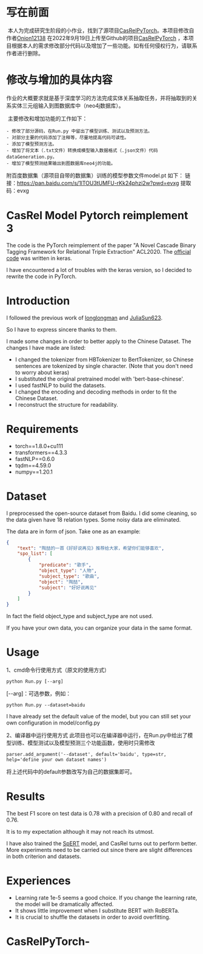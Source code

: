 # 写在前面

​	本人为完成研究生阶段的小作业，找到了源项目[CasRelPyTorch](https://github.com/Onion12138/CasRelPyTorch)。本项目修改自作者[Onion12138](https://github.com/Onion12138) 在2022年9月19日上传至Github的项目[CasRelPyTorch](https://github.com/Onion12138/CasRelPyTorch) ，本项目根据本人的需求修改部分代码以及增加了一些功能。如有任何侵权行为，请联系作者进行删除。

# 修改与增加的具体内容

​	作业的大概要求就是基于深度学习的方法完成实体关系抽取任务，并将抽取到的关系实体三元组输入到图数据库中（neo4j数据库）。

​	主要修改和增加功能的工作如下：

	- 修改了部分源码，在Run.py 中留出了模型训练、测试以及预测方法。
	- 对部分主要的代码添加了注释等，尽量地提高代码可读性。
	- 添加了模型预测方法。
	- 增加了将文本（.txt文件）转换成模型输入数据格式（.json文件）代码dataGeneration.py。
	- 增加了模型预测结果输出到图数据库neo4j的功能。
附百度数据集（源项目自带的数据集）训练的模型参数文件model.pt 如下：
链接：https://pan.baidu.com/s/1lTOU3tUMFU-rKk24phzi2w?pwd=evxg 
提取码：evxg

# CasRel Model Pytorch reimplement 3
The code is the PyTorch reimplement of the paper "A Novel Cascade Binary Tagging Framework for Relational Triple Extraction" ACL2020. 
The [official code](https://github.com/weizhepei/CasRel) was written in keras. 

I have encountered a lot of troubles with the keras version, so I decided to rewrite the code in PyTorch.
# Introduction
I followed the previous work of [longlongman](https://github.com/longlongman/CasRel-pytorch-reimplement) 
and [JuliaSun623](https://github.com/JuliaSun623/CasRel_fastNLP).

So I have to express sincere thanks to them.

I made some changes in order to better apply to the Chinese Dataset.
The changes I have made are listed:
- I changed the tokenizer from HBTokenizer to BertTokenizer, so Chinese sentences are tokenized by single character.
  (Note that you don't need to worry about keras)
- I substituted the original pretrained model with 'bert-base-chinese'.
- I used fastNLP to build the datasets.
- I changed the encoding and decoding methods in order to fit the Chinese Dataset.
- I reconstruct the structure for readability.
# Requirements
- torch==1.8.0+cu111
- transformers==4.3.3
- fastNLP==0.6.0
- tqdm==4.59.0
- numpy==1.20.1
# Dataset
I preprocessed the open-source dataset from Baidu. I did some cleaning, so the data given have 18 relation types. 
Some noisy data are eliminated.

The data are in form of json. Take one as an example:
```json
{
    "text": "陶喆的一首《好好说再见》推荐给大家，希望你们能够喜欢",
    "spo_list": [
        {
            "predicate": "歌手",
            "object_type": "人物",
            "subject_type": "歌曲",
            "object": "陶喆",
            "subject": "好好说再见"
        }
    ]
}
```
In fact the field object_type and subject_type are not used.

If you have your own data, you can organize your data in the same format.
# Usage
1、cmd命令行使用方式（原文的使用方式）
```
python Run.py [--arg]
```
[--arg]：可选参数，例如：
```
python Run.py --dataset=baidu
```

I have already set the default value of the model, but you can still set your own configuration in model/config.py

2、编译器中运行使用方式
	此项目也可以在编译器中运行，在Run.py中给出了模型训练、模型测试以及模型预测三个功能函数，使用时只需修改

```
parser.add_argument('--dataset', default='baidu', type=str, help='define your own dataset names')
```
将上述代码中的default参数改写为自己的数据集即可。
# Results
The best F1 score on test data is 0.78 with a precision of 0.80 and recall of 0.76.

It is to my expectation although it may not reach its utmost.

I have also trained the [SpERT](https://github.com/lavis-nlp/spert) model, 
and CasRel turns out to perform better. 
More experiments need to be carried out since there are slight differences in both criterion and datasets.

# Experiences
- Learning rate 1e-5 seems a good choice. If you change the learning rate, the model will be dramatically affected.
- It shows little improvement when I substitute BERT with RoBERTa.
- It is crucial to shuffle the datasets in order to avoid overfitting. 



# CasRelPyTorch-
